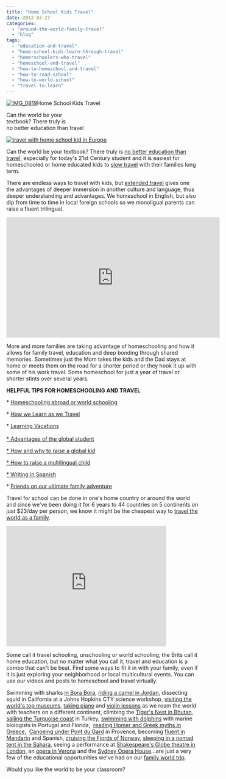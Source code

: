 ```yaml
---
title: "Home School Kids Travel"
date: 2012-03-27
categories: 
  - "around-the-world-family-travel"
  - "blog"
tags: 
  - "education-and-travel"
  - "home-school-kids-learn-through-travel"
  - "homerschoolers-who-travel"
  - "homeschool-and-travel"
  - "how-to-homeschool-and-travel"
  - "how-to-road-school"
  - "how-to-world-school"
  - "travel-to-learn"
---
```


[![IMG_0819](https://pub-ac94b3f306b24c0dba4238943c97f2e1.r2.dev/6a00e5502a9507883301630354a1de970d.jpg "IMG_0819")](https://pub-ac94b3f306b24c0dba4238943c97f2e1.r2.dev/6a00e5502a9507883301630354a1de970d.jpg)Home School Kids Travel

Can the world be your  
textbook? There truly is  
no better education than travel

<!--more-->

[![travel with home school kid in Europe](https://pub-ac94b3f306b24c0dba4238943c97f2e1.r2.dev/6a00e5502a9507883301676449bed7970b.jpg "travel with home school kid in Europe")](https://pub-ac94b3f306b24c0dba4238943c97f2e1.r2.dev/6a00e5502a9507883301676449bed7970b.jpg)  
  
Can the world be your textbook? There truly is [no better education than travel](http://soultravelers3new.local/2010/01/seth-godin-lynchpin-education-travel-new-economy-digital-nomad.html "no better education than travel"), especially for today's 21st Century student and it is easiest for homeschooled or home educated kids to [slow travel](http://soultravelers3new.local/2011/11/slow-travel.html "slow travel") with their families long term.  
  
There are endless ways to travel with kids, but [extended travel](http://soultravelers3new.local/2008/06/how-to-do-exten.html "extended travel") gives one the advantages of deeper immersion in another culture and language, thus deeper understanding and advantages. We homeschool in English, but also dip from time to time in local foreign schools so we monoligual parents can raise a fluent trilingual.  
  

<iframe src="http://www.youtube.com/embed/wn9rDTZj-m4?rel=0" frameborder="0" height="315" width="560"></iframe>

  
  
More and more families are taking advantage of homeschooling and how it allows for family travel, education and deep bonding through shared memories. Sometimes just the Mom takes the kids and the Dad stays at home or meets them on the road for a shorter period or they hook it up with some of his work travel. Some homeschool for just a year of travel or shorter stints over several years.  
  
**HELPFUL TIPS FOR HOMESCHOOLING AND TRAVEL**  
  
  
\* [Homeschooling abroad or world schooling](http://soultravelers3new.local/2010/03/long-term-family-travel-homeschool-roadschool-world-school-digitalnomad-lifestyle-design-virtual-.html "homeschooling abroad or world schooling")  
  
\* [How we Learn as we Travel](http://soultravelers3new.local/2009/04/how-to-travel-the-world-as-a-digital-nomad-family.html "how we learn as we travel")  
  
\* [Learning Vacations](http://soultravelers3new.local/2011/09/learning-vacations-educational-trips-that-teach-kids.html "learning vacations")  
[  
\* Advantages of the global student](http://soultravelers3new.local/2010/04/family-travel-homeschool-education-global-students-lifestyle-design-location-independent-4hww-around.html "advantages of the global student")  
  
[\* How and why to raise a global kid](http://soultravelers3new.local/2011/07/how-to-and-why-raise-a-global-kid.html "how and why to raise a global kid")  
  
[\* How to raise a multilingual child](http://soultravelers3new.local/2011/07/how-to-and-why-raise-a-global-kid.html "how to raise a multilingual child")  
  
[\* Writing in Spanish](http://soultravelers3new.local/2007/02/spanish-crayons.html "writing in spanish")  
  
\* [Friends on our ultimate family adventure](http://soultravelers3new.local/2011/02/kids-friends-travel-on-the-ultimate-family-adventure.html "friends on our family travel adventure")   
  
Travel for school can be done in one's home country or around the world and since we've been doing it for 6 years to 44 countries on 5 continents on just $23/day per person, we know it might be the cheapest way to [travel the world as a family](http://soultravelers3new.local/2009/04/how-to-travel-the-world-as-a-digital-nomad-family.html "travel the world as a family").  
  

<iframe src="http://www.youtube.com/embed/L1AspeNfcGE?rel=0" frameborder="0" height="315" width="420"></iframe>

  
  
Some call it travel schooling, unschooling or world schooling, the Brits call it home education, but no matter what you call it, travel and education is a combo that can't be beat. Find some ways to fit it in with your family, even if it is just exploring your neighborhood or local multicultural events. You can use our videos and posts to homeschool and travel virtually.  
  
Swimming with sharks [in Bora Bora](http://soultravelers3new.local/2010/11/bora-bora-on-a-cheap-budget-travel-tahiti-moorea-and-french-polynesia.html "in bora bora"), [riding a camel in Jordan](http://soultravelers3new.local/2011/06/family-vacation-petra-wow-.html "riding a camel in Jordan"), dissecting squid in California at a Johns Hopkins CTY science workshop, [visiting the world's top museums](http://soultravelers3new.local/2010/08/10-tips-for-travel-tours-museums-with-kids-family-friendly-travel-advice-information-help-education.html "visiting the world's top museums"), [taking piano](http://www.youtube.com/watch?v=0Ar90wOnWnM "taking piano lessons around the world") and [violin lessons](http://soultravelers3new.local/2011/08/kid-playing-violin-around-the-world.html "vilolin lessons around the world") as we roam the world with teachers on a different continent, climbing the [Tiger's Nest in Bhutan](http://soultravelers3new.local/2011/07/tigers-nest-in-paro-bhutan.html "climbing tigers nest bhutan"), [sailing the Turquoise coast](http://soultravelers3new.local/2007/07/sailing-away.html "sailing turkey") in Turkey, [swimming with dolphins](http://www.youtube.com/watch?v=4DwI5p8a3UM "swimming with dolphins") with marine biologists in Portugal and Florida,  [reading Homer and Greek myths in Greece](http://soultravelers3new.local/2007/08/mycenae-agamemn.html "reading homer in Greece"),  [Canoeing under Pont du Gard](http://soultravelers3new.local/2010/09/swimming-canoeing-at-pont-du-gard-france-family-travel-adventures-family-friendly-camping-.html "Canoeing pont du gard") in Provence, becoming [fluent in Mandarin](http://soultravelers3new.local/2011/01/only-american-girl-in-an-all-mandarin-school-chinese-immersion-in-language-culture-through-school.html "american fluent in Mandarin") and Spanish, [cruising the Fjords of Norway](http://soultravelers3new.local/2010/02/family-travel-photo-norway-in-a-nutshell-fijords-europe-roadtrip-budget-cheap-flam-train-vacation-.html "norway fjords"), [sleeping in a nomad tent in the Sahara](http://soultravelers3new.local/2007/04/les-nomades-sah.html "sleeping in Sahara"), seeing a performance at [Shakespeare's Globe theatre in London,](http://soultravelers3new.local/2009/07/family-travel-photoengland-globe-theatre-king-lear.html "globe theatre london") an [opera in Verona](http://soultravelers3new.local/2010/09/family-travel-italy-verona-opera-carmen-aida-domingo-zeffirelli-family-friendly-educational-travel.html "opera in verona") and the [Sydney Opera House](http://soultravelers3new.local/2011/02/the-stunning-sydney-harbour-yha-hostel-review.html "sydney opera house")...are just a very few of the educational opportunities we've had on our [family world trip](http://soultravelers3new.local/2010/09/8-reasons-for-a-family-world-trip-international-vacations-holidays-abroad-longterm-travel-rtw.html "family world trip").  
  
Would you like the world to be your classroom?
